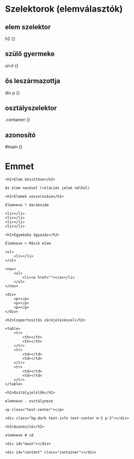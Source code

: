 # Szelektorok (elemválasztók)
## elem szelektor

h2 {}

## szülő gyermeke

ul>li {}

## ős leszármazottja

div p {}

## osztályszelektor

.container {}

## azonosító

#main {}

# Emmet

    <h2>Elem készítése</h2>

    Az elem nevével (relációs jelek nélkül)

    <h2>Elemek soszorozása</h2>

    Elemneve * darabszám

    <li></li>
    <li></li>
    <li></li>
    <li></li>

    <h2>Egymásba ágyazás</h2>

    Elemneve > Másik elem

    <ul>
        <li></li>
    </ul>

    <nav>
        <ul>
            <li><a href=""></a></li>
        </ul>
    </nav>

    <div>
        <p></p>
        <p></p>
        <p></p>
    </div>

    <h2>Csoportosítás zárójelezéssel</h2>

    <table>
        <tr>
            <th></th>
            <th></th>
        </tr>
        <tr>
            <td></td>
            <td></td>
        </tr>
        <tr>
            <td></td>
            <td></td>
        </tr>
    </table>

    <h2>Osztályjelölők</h2>

    elemneve . osztályneve

    <p class="text-center"></p>

    <div class="bg-dark text-info text-center m-5 p-3"></div>

    <h2>Azonosító</h2>

    elemneve # id

    <div id="main"></div>

    <div id="content" class="container"></div>



</body>
</html>